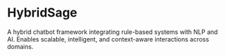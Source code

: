 # HybridSage
A hybrid chatbot framework integrating rule-based systems with NLP and AI. Enables scalable, intelligent, and context-aware interactions across domains.
